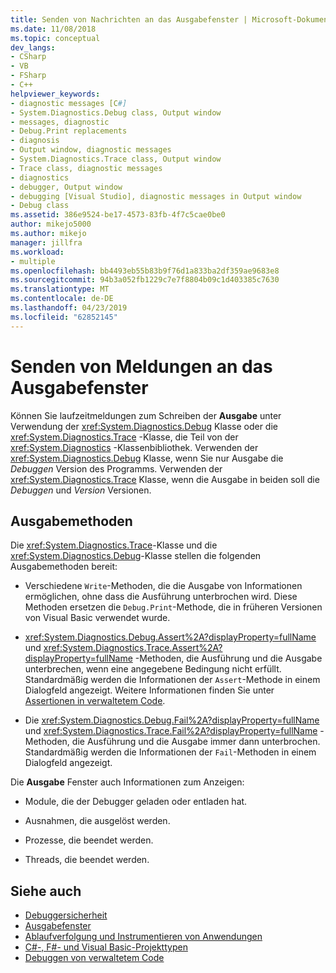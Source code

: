 ```yaml
---
title: Senden von Nachrichten an das Ausgabefenster | Microsoft-Dokumentation
ms.date: 11/08/2018
ms.topic: conceptual
dev_langs:
- CSharp
- VB
- FSharp
- C++
helpviewer_keywords:
- diagnostic messages [C#]
- System.Diagnostics.Debug class, Output window
- messages, diagnostic
- Debug.Print replacements
- diagnosis
- Output window, diagnostic messages
- System.Diagnostics.Trace class, Output window
- Trace class, diagnostic messages
- diagnostics
- debugger, Output window
- debugging [Visual Studio], diagnostic messages in Output window
- Debug class
ms.assetid: 386e9524-be17-4573-83fb-4f7c5cae0be0
author: mikejo5000
ms.author: mikejo
manager: jillfra
ms.workload:
- multiple
ms.openlocfilehash: bb4493eb55b83b9f76d1a833ba2df359ae9683e8
ms.sourcegitcommit: 94b3a052fb1229c7e7f8804b09c1d403385c7630
ms.translationtype: MT
ms.contentlocale: de-DE
ms.lasthandoff: 04/23/2019
ms.locfileid: "62852145"
---
```

# <a name="send-messages-to-the-output-window"></a>Senden von Meldungen an das Ausgabefenster

Können Sie laufzeitmeldungen zum Schreiben der **Ausgabe** unter Verwendung der <xref:System.Diagnostics.Debug> Klasse oder die <xref:System.Diagnostics.Trace> -Klasse, die Teil von der <xref:System.Diagnostics> -Klassenbibliothek. Verwenden der <xref:System.Diagnostics.Debug> Klasse, wenn Sie nur Ausgabe die *Debuggen* Version des Programms. Verwenden der <xref:System.Diagnostics.Trace> Klasse, wenn die Ausgabe in beiden soll die *Debuggen* und *Version* Versionen.

## <a name="output-methods"></a>Ausgabemethoden
 Die <xref:System.Diagnostics.Trace>-Klasse und die <xref:System.Diagnostics.Debug>-Klasse stellen die folgenden Ausgabemethoden bereit:

- Verschiedene `Write`-Methoden, die die Ausgabe von Informationen ermöglichen, ohne dass die Ausführung unterbrochen wird. Diese Methoden ersetzen die `Debug.Print`-Methode, die in früheren Versionen von Visual Basic verwendet wurde.

- <xref:System.Diagnostics.Debug.Assert%2A?displayProperty=fullName> und <xref:System.Diagnostics.Trace.Assert%2A?displayProperty=fullName> -Methoden, die Ausführung und die Ausgabe unterbrechen, wenn eine angegebene Bedingung nicht erfüllt. Standardmäßig werden die Informationen der `Assert`-Methode in einem Dialogfeld angezeigt. Weitere Informationen finden Sie unter [Assertionen in verwaltetem Code](../debugger/assertions-in-managed-code.md).

- Die <xref:System.Diagnostics.Debug.Fail%2A?displayProperty=fullName> und <xref:System.Diagnostics.Trace.Fail%2A?displayProperty=fullName> -Methoden, die Ausführung und die Ausgabe immer dann unterbrochen. Standardmäßig werden die Informationen der `Fail`-Methoden in einem Dialogfeld angezeigt.

Die **Ausgabe** Fenster auch Informationen zum Anzeigen:

- Module, die der Debugger geladen oder entladen hat.

- Ausnahmen, die ausgelöst werden.

- Prozesse, die beendet werden.

- Threads, die beendet werden.

## <a name="see-also"></a>Siehe auch
- [Debuggersicherheit](../debugger/debugger-security.md)
- [Ausgabefenster](../ide/reference/output-window.md)
- [Ablaufverfolgung und Instrumentieren von Anwendungen](/dotnet/framework/debug-trace-profile/tracing-and-instrumenting-applications)
- [C#-, F#- und Visual Basic-Projekttypen](../debugger/debugging-preparation-csharp-f-hash-and-visual-basic-project-types.md)
- [Debuggen von verwaltetem Code](../debugger/debugging-managed-code.md)
